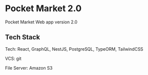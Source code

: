 # Pocket Market 2.0

Pocket Market Web app version 2.0

## Tech Stack

Tech: React, GraphQL, NestJS, PostgreSQL, TypeORM, TailwindCSS

VCS: git

File Server: Amazon S3
